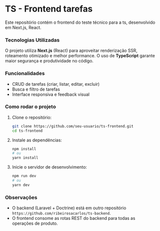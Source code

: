 # TS - Frontend tarefas

Este repositório contém o frontend do teste técnico para a ts, desenvolvido em Next.js, React.

### Tecnologias Utilizadas

O projeto utiliza **Next.js** (React) para aproveitar renderização SSR, roteamento otimizado e melhor performance. O uso de **TypeScript** garante maior segurança e produtividade no código.

### Funcionalidades

- CRUD de tarefas (criar, listar, editar, excluir)
- Busca e filtro de tarefas
- Interface responsiva e feedback visual

### Como rodar o projeto

1. Clone o repositório:
   ```bash
   git clone https://github.com/seu-usuario/ts-frontend.git
   cd ts-frontend
   ```

2. Instale as dependências:
   ```bash
   npm install
   # ou
   yarn install
   ```

3. Inicie o servidor de desenvolvimento:
   ```bash
   npm run dev
   # ou
   yarn dev
   ```


### Observações

- O backend (Laravel + Doctrine) está em outro repositório `https://github.com/ribeirosacarlos/ts-backend`.
- O frontend consome as rotas REST do backend para todas as operações de produto.
